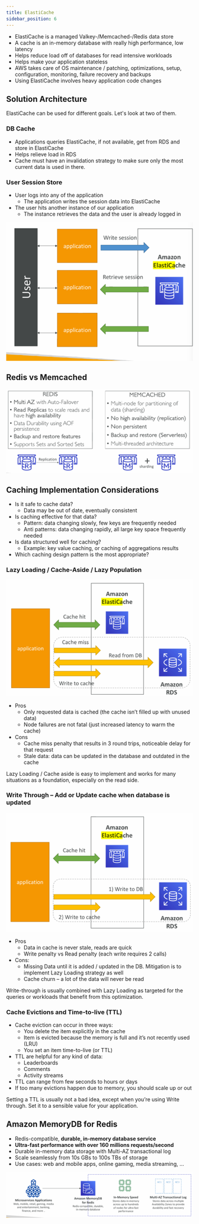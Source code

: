 ```yaml
---
title: ElastiCache
sidebar_position: 6
---
```


- ElastiCache is a managed Valkey-/Memcached-/Redis data store
- A cache is an in-memory database with really high performance, low latency
- Helps reduce load off of databases for read intensive workloads
- Helps make your application stateless
- AWS takes care of OS maintenance / patching, optimizations, setup, configuration, monitoring, failure recovery and backups
- Using ElastiCache involves heavy application code changes

## Solution Architecture

ElastiCache can be used for different goals. Let's look at two of them.

### DB Cache

- Applications queries ElastiCache, if not available, get from RDS and store in ElastiCache
- Helps relieve load in RDS
- Cache must have an invalidation strategy to make sure only the most current data is used in there.

### User Session Store

- User logs into any of the application
  - The application writes the session data into ElastiCache
- The user hits another instance of our application
  - The instance retrieves the data and the user is already logged in

![user-sessions-elasticache](/img/docs/cloud/aws/user-sessions-elasticache.png)

## Redis vs Memcached

![redis-vs-memcached](/img/docs/cloud/aws/redis-vs-memcached.png)

## Caching Implementation Considerations

- Is it safe to cache data?
  - Data may be out of date, eventually consistent
- Is caching effective for that data?
  - Pattern: data changing slowly, few keys are frequently needed
  - Anti patterns: data changing rapidly, all large key space frequently needed
- Is data structured well for caching?
  - Example: key value caching, or caching of aggregations results
- Which caching design pattern is the most appropriate?

### Lazy Loading / Cache-Aside / Lazy Population

![elasti-lazy](/img/docs/cloud/aws/elasti-lazy.png)

- Pros
  - Only requested data is cached (the cache isn’t filled up with unused data)
  - Node failures are not fatal (just increased latency to warm the cache)
- Cons
  - Cache miss penalty that results in 3 round trips, noticeable delay for that request
  - Stale data: data can be updated in the database and outdated in the cache

Lazy Loading / Cache aside is easy to implement and works for many situations as a foundation, especially on the read side.

### Write Through – Add or Update cache when database is updated

![elasti-write-through](/img/docs/cloud/aws/elasti-write-through.png)

- Pros
  - Data in cache is never stale, reads are quick
  - Write penalty vs Read penalty (each write requires 2 calls)
- Cons:
  - Missing Data until it is added / updated in the DB. Mitigation is to implement Lazy Loading strategy as well
  - Cache churn – a lot of the data will never be read

Write-through is usually combined with Lazy Loading as targeted for the queries or workloads that benefit from this optimization.

### Cache Evictions and Time-to-live (TTL)

- Cache eviction can occur in three ways:
  - You delete the item explicitly in the cache
  - Item is evicted because the memory is full and it’s not recently used (LRU)
  - You set an item time-to-live (or TTL)
- TTL are helpful for any kind of data:
  - Leaderboards
  - Comments
  - Activity streams
- TTL can range from few seconds to hours or days
- If too many evictions happen due to memory, you should scale up or out

Setting a TTL is usually not a bad idea, except when you’re using Write through. Set it to a sensible value for your application.

## Amazon MemoryDB for Redis

- Redis-compatible, **durable, in-memory database service**
- **Ultra-fast performance with over 160 millions requests/second**
- Durable in-memory data storage with Multi-AZ transactional log
- Scale seamlessly from 10s GBs to 100s TBs of storage
- Use cases: web and mobile apps, online gaming, media streaming, ...

![amazon-memory-db](/img/docs/cloud/aws/amazon-memory-db.png)
